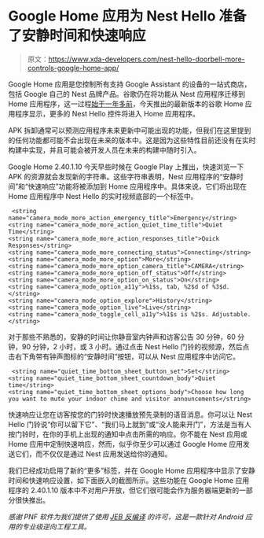 # Google Home 应用为 Nest Hello 准备了安静时间和快速响应

> 原文：<https://www.xda-developers.com/nest-hello-doorbell-more-controls-google-home-app/>

Google Home 应用是您控制所有支持 Google Assistant 的设备的一站式商店，包括 Google 自己的 Nest 品牌产品。谷歌仍在将功能从 Nest 应用程序迁移到 Home 应用程序，这一过程[始于一年多前](https://www.xda-developers.com/google-launches-nest-aware-subscription-service/)，今天推出的最新版本的谷歌 Home 应用程序显示，更多的 Nest Hello 控件将进入 Home 应用程序。

APK 拆卸通常可以预测应用程序未来更新中可能出现的功能，但我们在这里提到的任何功能都可能不会出现在未来的版本中。这是因为这些特性目前还没有在实时构建中实现，并且可能会被开发人员在未来的构建中随时引入。

Google Home 2.40.1.10 今天早些时候在 Google Play 上推出，快速浏览一下 APK 的资源就会发现新的字符串。这些字符串表明，Nest 应用程序的“安静时间”和“快速响应”功能将被添加到 Home 应用程序中。具体来说，它们将出现在 Home 应用程序中 Nest Hello 的实时视频底部的一个标签中。

```
 <string name="camera_mode_more_action_emergency_title">Emergency</string>
<string name="camera_mode_more_action_quiet_time_title">Quiet Time</string>
<string name="camera_mode_more_action_responses_title">Quick Responses</string>
<string name="camera_mode_more_connecting_status">Connecting</string>
<string name="camera_mode_more_option">More</string>
<string name="camera_mode_more_option_camera_title">CAMERA</string>
<string name="camera_mode_more_option_off_status">Off</string>
<string name="camera_mode_more_option_on_status">On</string>
<string name="camera_mode_option_a11y">%1$s, tab, %2$d of %3$d.</string>
<string name="camera_mode_option_explore">History</string>
<string name="camera_mode_option_live">Live</string>
<string name="camera_mode_toggle_cell_a11y">%1$s is %2$s. Adjustable.</string> 
```

对于那些不熟悉的，安静的时间让你静音室内钟声和访客公告 30 分钟，60 分钟，90 分钟，2 小时，或 3 小时。通过点击 Nest Hello 门铃的视频源，然后点击右下角带有钟声图标的“安静时间”按钮，可以从 Nest 应用程序中访问它。

```
 <string name="quiet_time_bottom_sheet_button_set">Set</string>
<string name="quiet_time_bottom_sheet_countdown_body">Quiet time</string>
<string name="quiet_time_bottom_sheet_options_body">Choose how long you want to mute your indoor chime and visitor announcements</string> 
```

快速响应让您在访客按您的门铃时快速播放预先录制的语音消息。你可以让 Nest Hello 门铃说“你可以留下它”、“我们马上就到”或“没人能来开门”，方法是当有人按门铃时，在你的手机上出现的通知中点击所需的响应。你不能在 Nest 应用或 Home 应用中定制快速响应，然而，似乎你至少可以通过 Google Home 应用发送它们，而不仅仅是通过 Nest 应用发送给你的通知。

我们已经成功启用了新的“更多”标签，并在 Google Home 应用程序中显示了安静时间和快速响应设置，如下面嵌入的截图所示。这些功能在 Google Home 应用程序的 2.40.1.10 版本中不对用户开放，但它们很可能会作为服务器端更新的一部分很快推出。

*感谢 PNF 软件为我们提供了使用* *[JEB 反编译](https://www.pnfsoftware.com/?aid=xdadev)* *的许可，这是一款针对 Android 应用的专业级逆向工程工具。*
